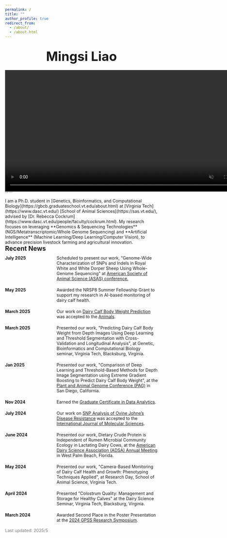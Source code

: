 ```yaml
---
permalink: /
title: ""
author_profile: true
redirect_from: 
  - /about/
  - /about.html
---
```


<br>

<div style="font-size: 3em; font-weight: bold; text-align: center; margin-bottom: 20px;">
  Mingsi Liao <br>
</div>

<video autoplay muted loop width="800">
  <source src="https://mingsiliao.github.io/mingsi.github.io/_pages/movingCow.mp4" type="video/mp4">
  Your browser does not support the video tag.
</video>

<div style="color: lightgrey; font-size: 4px; opacity: 0.6;">
  <a href="https://www.pinterest.com/pin/752664156467137786/" style="text-decoration: none;">image source</a>
</div>
<br>
I am a Ph.D. student in [Genetics, Bioinformatics, and Computational Biology](https://gbcb.graduateschool.vt.edu/about.html) at [Virginia Tech](https://www.dasc.vt.edu/) [School of Animal Sciences](https://sas.vt.edu/), advised by [Dr. Rebecca Cockrum](https://www.dasc.vt.edu/people/faculty/cockrum.html). My research focuses on leveraging **Genomics & Sequencing Technologies** (NGS/Metatranscriptomic/Whole Genome Sequencing) and **Artificial Intelligence** (Machine Learning/Deep Learning/Computer Vision), to advance precision livestock farming and agricultural innovation.

<br>


<div style="font-size: 1.5em; font-weight: bold; margin-bottom: 10px;">
  Recent News
</div>


<div style="display: grid; grid-template-columns: 150px auto; row-gap: 20px; column-gap: 20px;">

 
  <div style="font-weight: bold;">July 2025</div>
  <div>Scheduled to present our work, "Genome-Wide Characterization of SNPs and Indels in Royal White and White Dorper Sheep Using Whole-Genome Sequencing" at <a href="https://www.asas.org/meetings/annual-2025">American Society of Animal Science (ASAS) conference.</a> </div>
 
  <div style="font-weight: bold;">May 2025</div>
  <div>Awarded the NRSP8 Summer Fellowship Grant to support my research in AI-based monitoring of dairy calf health.</div>
  
  <div style="font-weight: bold;">March 2025</div>
  <div>Our work on <a href="https://doi.org/10.3390/ani15060868">Dairy Calf Body Weight Prediction</a> was accepted to the <a href="https://www.mdpi.com/journal/animals">Animals</a>.</div>
  
  <div style="font-weight: bold;">March 2025</div>
  <div>Presented our work, "Predicting Dairy Calf Body Weight from Depth Images Using Deep Learning and Threshold Segmentation with Cross-Validation and Longitudinal Analysis", at Genetic, Bioinformatics and Computational Biology seminar, Virginia Tech, Blacksburg, Virginia.</div>

  
  <div style="font-weight: bold;">Jan 2025</div>
  <div>Presented our work, "Comparison of Deep Learning and Threshold-Based Methods for Depth Image Segmentation using Extreme Gradient Boosting to Predict Dairy Calf Body Weight", at the <a href="https://intlpag.org/PAG32/">Plant and Animal Genome Conference (PAG)</a> in San Diego, California.</div>

  <div style="font-weight: bold;">Nov 2024</div>
  <div>Earned the <a href="https://dac.cs.vt.edu/academics/data-analytics/">Graduate Certificate in Data Analytics</a>.</div>

  <div style="font-weight: bold;">July 2024</div>
  <div>Our work on <a href="https://www.mdpi.com/1422-0067/25/14/7748">SNP Analysis of Ovine Johne’s Disease Resistance</a> was accepted to the <a href="https://www.mdpi.com/journal/ijms">International Journal of Molecular Sciences</a>.</div>

  <div style="font-weight: bold;">June 2024</div>
  <div>Presented our work, Dietary Crude Protein is Independent of Rumen Microbial Community Ecology in Lactating Dairy Cows, at the <a href="https://www.adsa.org/">American Dairy Science Association (ADSA) Annual Meeting</a> in West Palm Beach, Florida.</div>

  <div style="font-weight: bold;">May 2024</div>
  <div>Presented our work, "Camera-Based Monitoring of Dairy Calf Health and Growth: Phenotyping Techniques Applied", at Research Day, School of Animal Science, Virginia Tech.</div>

  <div style="font-weight: bold;">April 2024</div>
  <div>Presented "Colostrum Quality: Management and Storage for Healthy Calves" at the Dairy Science Seminar, Virginia Tech, Blacksburg, Virginia.</div>

  <div style="font-weight: bold;">March 2024</div>
  <div>Awarded Second Place in the Poster Presentation at the <a href="https://gpss.vt.edu/programs/gsars.html">2024 GPSS Research Symposium</a>.</div>

</div>



<br>
<div style="color: grey;" id="last-updated">Last updated: 2025/5</div>
